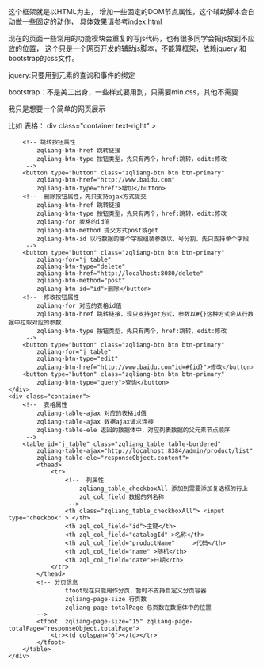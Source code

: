 这个框架就是以HTML为主， 增加一些固定的DOM节点属性，这个辅助脚本会自动做一些固定的动作，
具体效果请参考index.html  

现在的页面一些常用的功能模块会重复的写js代码，也有很多同学会把js放到不应放的位置，
这个只是一个网页开发的辅助js脚本，不能算框架，依赖jquery 和bootstrap的css文件。  

jquery:只要用到元素的查询和事件的绑定  

bootstrap：不是美工出身，一些样式要用到，只需要min.css，其他不需要

我只是想要一个简单的网页展示


比如
表格：
div class="container text-right"  >

		<!-- 跳转按钮属性
			zqliang-btn-href 跳转链接
			zqliang-btn-type 按钮类型，先只有两个，href:跳转，edit:修改
		 -->
		<button type="button" class="zqliang-btn btn btn-primary" 
			zqliang-btn-href="http://www.baidu.com" 
			zqliang-btn-type="href">增加</button>
		<!--  删除按钮属性，先只支持ajax方式提交
			zqliang-btn-href 跳转链接
			zqliang-btn-type 按钮类型，先只有两个，href:跳转，edit:修改
			zqliang-for 表格的id值
			zqliang-btn-method 提交方式post或get
			zqliang-btn-id 以行数据的哪个字段组装参数以，号分割，先只支持单个字段
		 -->
		<button type="button" class="zqliang-btn btn btn-primary"
			zqliang-for="j_table"	
			zqliang-btn-type="delete"  
			zqliang-btn-href="http://localhost:8080/delete"
			zqliang-btn-method="post"
			zqliang-btn-id="id">删除</button>
		<!--  修改按钮属性
			zqliang-for 对应的表格id值
			zqliang-btn-href 跳转链接，现只支持get方式，参数以#{}这种方式会从行数据中拉取对应的参数
			zqliang-btn-type 按钮类型，先只有两个，href:跳转，edit:修改
		 -->
		<button type="button" class="zqliang-btn btn btn-primary" 
			zqliang-for="j_table"	
			zqliang-btn-type="edit" 
			zqliang-btn-href="http://www.baidu.com?id=#{id}">修改</button>
		<button type="button" class="zqliang-btn btn btn-primary"
			zqliang-btn-type="query">查询</button>
	</div>
	<div class="container">
		<!--  表格属性
			zqliang-table-ajax 对应的表格id值
			zqliang-table-ajax 数据ajax请求连接
			zqliang-table-ele 返回的数据体中，对应列表数据的父元素节点顺序
		 -->
		<table id="j_table" class="zqliang_table table-bordered"  
			zqliang-table-ajax="http://localhost:8384/admin/product/list" 
			zqliang-table-ele="responseObject.content">
			<thead>
				<tr>
					<!--  列属性
						zqliang_table_checkboxAll 添加到需要添加复选框的行上
						zql_col_field 数据的列名称
					 -->
					<th class="zqliang_table_checkboxAll"> <input type="checkbox" > </th>
					<th zql_col_field="id">主键</th>
					<th zql_col_field="catalogId" >名称</th>
					<th zql_col_field="productName" 	>代码</th>
					<th zql_col_field="name" >随机</th>
					<th zql_col_field="date">日期</th>
				</tr>
			</thead>
			<!-- 分页信息
					tfoot现在只能用作分页，暂时不支持自定义分页容器
					zqliang-page-size 行页数
					zqliang-page-totalPage 总页数在数据体中的位置
			-->
			<tfoot  zqliang-page-size="15" zqliang-page-totalPage="responseObject.totalPage">
				<tr><td colspan="6"></td></tr>
			</tfoot>
		</table>
	</div>
